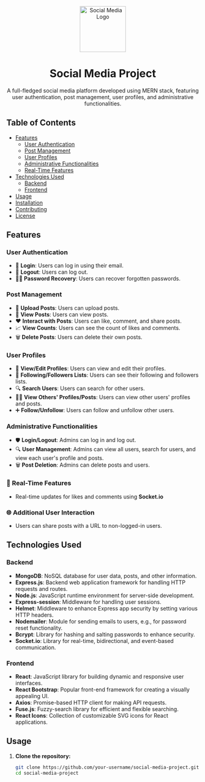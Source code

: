 <!-- Header Section -->
<p align="center">
  <img src="social-media-logo.png" alt="Social Media Logo" width="120"/>
</p>
<h1 align="center">Social Media Project</h1>
<p align="center">
  A full-fledged social media platform developed using MERN stack, featuring user authentication, post management, user profiles, and administrative functionalities.
</p>

<!-- Table of Contents -->
## Table of Contents
- [Features](#features)
  - [User Authentication](#user-authentication)
  - [Post Management](#post-management)
  - [User Profiles](#user-profiles)
  - [Administrative Functionalities](#administrative-functionalities)
  - [Real-Time Features](#real-time-features)
- [Technologies Used](#technologies-used)
  - [Backend](#backend)
  - [Frontend](#frontend)
- [Usage](#usage)
- [Installation](#installation)
- [Contributing](#contributing)
- [License](#license)

<!-- Features Section -->
## Features

### User Authentication
- 🔐 **Login**: Users can log in using their email.
- 🚪 **Logout**: Users can log out.
- 🕵️‍♂️ **Password Recovery**: Users can recover forgotten passwords.

### Post Management
- 📝 **Upload Posts**: Users can upload posts.
- 👀 **View Posts**: Users can view posts.
- ❤️ **Interact with Posts**: Users can like, comment, and share posts.
- 📈 **View Counts**: Users can see the count of likes and comments.
- 🗑️ **Delete Posts**: Users can delete their own posts.

### User Profiles
- 👤 **View/Edit Profiles**: Users can view and edit their profiles.
- 👥 **Following/Followers Lists**: Users can see their following and followers lists.
- 🔍 **Search Users**: Users can search for other users.
- 🧑‍💻 **View Others' Profiles/Posts**: Users can view other users' profiles and posts.
- ➕ **Follow/Unfollow**: Users can follow and unfollow other users.

### Administrative Functionalities
- 🛡️ **Login/Logout**: Admins can log in and log out.
- 🔍 **User Management**: Admins can view all users, search for users, and view each user's profile and posts.
- 🗑️ **Post Deletion**: Admins can delete posts and users.

### 🚀 Real-Time Features
- Real-time updates for likes and comments using **Socket.io**

### 🌐 Additional User Interaction
- Users can share posts with a URL to non-logged-in users.

<!-- Technologies Used Section -->
## Technologies Used

### Backend
- **MongoDB**: NoSQL database for user data, posts, and other information.
- **Express.js**: Backend web application framework for handling HTTP requests and routes.
- **Node.js**: JavaScript runtime environment for server-side development.
- **Express-session**: Middleware for handling user sessions.
- **Helmet**: Middleware to enhance Express app security by setting various HTTP headers.
- **Nodemailer**: Module for sending emails to users, e.g., for password reset functionality.
- **Bcrypt**: Library for hashing and salting passwords to enhance security.
- **Socket.io**: Library for real-time, bidirectional, and event-based communication.

### Frontend
- **React**: JavaScript library for building dynamic and responsive user interfaces.
- **React Bootstrap**: Popular front-end framework for creating a visually appealing UI.
- **Axios**: Promise-based HTTP client for making API requests.
- **Fuse.js**: Fuzzy-search library for efficient and flexible searching.
- **React Icons**: Collection of customizable SVG icons for React applications.

<!-- Usage Section -->
## Usage

1. **Clone the repository:**
   ```bash
   git clone https://github.com/your-username/social-media-project.git
   cd social-media-project

